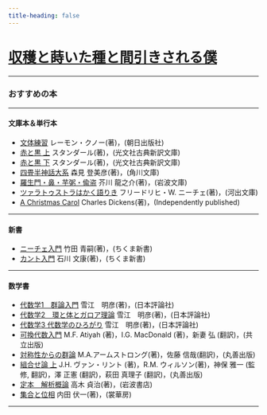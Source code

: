 ```yaml
---
title-heading: false
---
```

<!-- Global site tag (gtag.js) - Google Analytics -->
<script async src="https://www.googletagmanager.com/gtag/js?id=UA-212193483-1"></script>
<script>
  window.dataLayer = window.dataLayer || [];
  function gtag(){dataLayer.push(arguments);}
  gtag('js', new Date());

  gtag('config', 'UA-212193483-1');
</script>


# [収穫と蒔いた種と間引きされる僕](https://koutya0akari.github.io/)

---

### おすすめの本

---

#### 文庫本＆単行本

- [文体練習](https://www.amazon.co.jp/%E6%96%87%E4%BD%93%E7%B7%B4%E7%BF%92-%E3%83%AC%E3%83%BC%E3%83%A2%E3%83%B3-%E3%82%AF%E3%83%8E%E3%83%BC/dp/4255960291/ref=sr_1_1?__mk_ja_JP=%E3%82%AB%E3%82%BF%E3%82%AB%E3%83%8A&keywords=%E6%96%87%E4%BD%93%E7%B7%B4%E7%BF%92&qid=1638180666&s=books&sr=1-1)
   レーモン・クノー(著)，(朝日出版社)<br />
- [赤と黒 上](https://www.amazon.co.jp/%E8%B5%A4%E3%81%A8%E9%BB%92-%E4%B8%8A-%E5%85%89%E6%96%87%E7%A4%BE%E5%8F%A4%E5%85%B8%E6%96%B0%E8%A8%B3%E6%96%87%E5%BA%AB-A%E3%82%B9-1-1/dp/4334751377/ref=pd_lpo_3?pd_rd_i=4334751377&psc=1)
   スタンダール(著)，(光文社古典新訳文庫)<br />
- [赤と黒 下](https://www.amazon.co.jp/%E8%B5%A4%E3%81%A8%E9%BB%92-%E4%B8%8B-%E5%85%89%E6%96%87%E7%A4%BE%E5%8F%A4%E5%85%B8%E6%96%B0%E8%A8%B3%E6%96%87%E5%BA%AB-%E3%82%B9%E3%82%BF%E3%83%B3%E3%83%80%E3%83%BC%E3%83%AB/dp/4334751466/ref=pd_vtp_1/358-3721013-0526637?pd_rd_w=tCAiu&pf_rd_p=949e26f5-c2ef-4c96-bfde-49d7614d0317&pf_rd_r=NZ26WN3FA8KFR1R7E8T2&pd_rd_r=9cbc2686-d771-4821-a667-7169a4c6c91f&pd_rd_wg=nbzJZ&pd_rd_i=4334751466&psc=1)
   スタンダール(著)，(光文社古典新訳文庫)<br />   
- [四畳半神話大系](https://www.amazon.co.jp/%E5%9B%9B%E7%95%B3%E5%8D%8A%E7%A5%9E%E8%A9%B1%E5%A4%A7%E7%B3%BB-%E8%A7%92%E5%B7%9D%E6%96%87%E5%BA%AB-%E6%A3%AE%E8%A6%8B-%E7%99%BB%E7%BE%8E%E5%BD%A6/dp/404387801X/ref=sr_1_1_sspa?__mk_ja_JP=%E3%82%AB%E3%82%BF%E3%82%AB%E3%83%8A&crid=IVGYBUZ5PYXC&keywords=%E5%9B%9B%E7%95%B3%E5%8D%8A%E7%A5%9E%E8%A9%B1%E5%A4%A7%E7%B3%BB&qid=1638179976&sprefix=%E3%82%88%E3%81%98%E3%82%87%E3%81%86%2Caps%2C291&sr=8-1-spons&psc=1&spLa=ZW5jcnlwdGVkUXVhbGlmaWVyPUExUFMwWENHRFNMTlo2JmVuY3J5cHRlZElkPUEwMjI5OTkxMkRUUFVaSVJJQ0lFJmVuY3J5cHRlZEFkSWQ9QTNVTUVPTjkzN01HODkmd2lkZ2V0TmFtZT1zcF9hdGYmYWN0aW9uPWNsaWNrUmVkaXJlY3QmZG9Ob3RMb2dDbGljaz10cnVl)
   森見 登美彦(著)，(角川文庫)<br />
- [羅生門・鼻・芋粥・偸盗](https://www.amazon.co.jp/%E7%BE%85%E7%94%9F%E9%96%80%E3%83%BB%E9%BC%BB%E3%83%BB%E8%8A%8B%E7%B2%A5%E3%83%BB%E5%81%B8%E7%9B%97-%E5%B2%A9%E6%B3%A2%E6%96%87%E5%BA%AB-%E8%8A%A5%E5%B7%9D-%E7%AB%9C%E4%B9%8B%E4%BB%8B/dp/4003107012/ref=sr_1_7?__mk_ja_JP=%E3%82%AB%E3%82%BF%E3%82%AB%E3%83%8A&keywords=%E7%BE%85%E7%94%9F%E9%96%80+%E8%A7%92%E5%B7%9D&qid=1638180299&s=books&sr=1-7)
   芥川 龍之介(著)，(岩波文庫)<br />
- [ツァラトゥストラはかく語りき](https://www.amazon.co.jp/%E3%83%84%E3%82%A1%E3%83%A9%E3%83%88%E3%82%A5%E3%82%B9%E3%83%88%E3%83%A9%E3%81%8B%E3%81%8F%E8%AA%9E%E3%82%8A%E3%81%8D-%E6%B2%B3%E5%87%BA%E6%96%87%E5%BA%AB-%E3%83%95%E3%83%AA%E3%83%BC%E3%83%89%E3%83%AA%E3%83%92%E3%83%BBW-%E3%83%8B%E3%83%BC%E3%83%81%E3%82%A7/dp/4309464122/ref=sr_1_1?__mk_ja_JP=%E3%82%AB%E3%82%BF%E3%82%AB%E3%83%8A&crid=2H3VWXK5H8I6L&keywords=%E3%83%84%E3%82%A1%E3%83%A9%E3%83%88%E3%82%A5%E3%82%B9%E3%83%88%E3%83%A9%E3%81%AF%E3%81%8B%E3%81%8F%E8%AA%9E%E3%82%8A%E3%81%8D&qid=1638180417&s=books&sprefix=%E3%81%A4%E3%81%81%2Cstripbooks%2C280&sr=1-1)
  フリードリヒ・W. ニーチェ(著)，(河出文庫)<br />
- [A Christmas Carol](https://www.amazon.co.jp/Christmas-Carol-original-illustrations/dp/B097XB92H7/ref=sr_1_1?__mk_ja_JP=%E3%82%AB%E3%82%BF%E3%82%AB%E3%83%8A&crid=3TKOA26O083OI&keywords=a+christmas+carol&qid=1638180810&s=english-books&sprefix=A+CHR%2Cenglish-books%2C306&sr=1-1)
  Charles Dickens(著)，(Independently published)<br />

---

#### 新書

- [ニーチェ入門](https://www.amazon.co.jp/%E3%83%8B%E3%83%BC%E3%83%81%E3%82%A7%E5%85%A5%E9%96%80-%E3%81%A1%E3%81%8F%E3%81%BE%E6%96%B0%E6%9B%B8-%E7%AB%B9%E7%94%B0-%E9%9D%92%E5%97%A3/dp/4480056084/ref=pd_vtp_6/358-3721013-0526637?pd_rd_w=Knm9D&pf_rd_p=949e26f5-c2ef-4c96-bfde-49d7614d0317&pf_rd_r=ZRDXVDKHJFE9GMVFPNRH&pd_rd_r=84b99d61-71eb-4069-aa2a-bf5ba69c8f80&pd_rd_wg=t9uoP&pd_rd_i=4480056084&psc=1)
   竹田 青嗣(著)，(ちくま新書)<br />
- [カント入門](https://www.amazon.co.jp/%E3%82%AB%E3%83%B3%E3%83%88%E5%85%A5%E9%96%80-%E3%81%A1%E3%81%8F%E3%81%BE%E6%96%B0%E6%9B%B8-%E7%9F%B3%E5%B7%9D-%E6%96%87%E5%BA%B7/dp/4480056297/ref=pd_bxgy_img_1/358-3721013-0526637?pd_rd_w=F5dTU&pf_rd_p=d8f6e0ab-48ef-4eca-99d5-60d97e927468&pf_rd_r=TJDN3KK4TN2VC4325S7Y&pd_rd_r=cf45c225-97ad-4963-bcab-9c1efb275f3f&pd_rd_wg=xYcyj&pd_rd_i=4480056297&psc=1)
   石川 文康(著)，(ちくま新書)<br />

---

#### 数学書

- [代数学1　群論入門](https://www.amazon.co.jp/%E4%BB%A3%E6%95%B0%E5%AD%A61-%E7%BE%A4%E8%AB%96%E5%85%A5%E9%96%80-%E4%BB%A3%E6%95%B0%E5%AD%A6%E3%82%B7%E3%83%AA%E3%83%BC%E3%82%BA-%E9%9B%AA%E6%B1%9F%E6%98%8E%E5%BD%A6/dp/4535786593/ref=sr_1_1?__mk_ja_JP=%E3%82%AB%E3%82%BF%E3%82%AB%E3%83%8A&keywords=%E7%BE%A4%E8%AB%96&qid=1638180983&s=books&sr=1-1)
  雪江　明彦(著)，(日本評論社)<br />
- [代数学2　環と体とガロア理論](https://www.amazon.co.jp/%E4%BB%A3%E6%95%B0%E5%AD%A62-%E7%92%B0%E3%81%A8%E4%BD%93%E3%81%A8%E3%82%AC%E3%83%AD%E3%82%A2%E7%90%86%E8%AB%96-%E9%9B%AA%E6%B1%9F-%E6%98%8E%E5%BD%A6/dp/4535786607/ref=pd_vtp_1/358-3721013-0526637?pd_rd_w=WId72&pf_rd_p=949e26f5-c2ef-4c96-bfde-49d7614d0317&pf_rd_r=4YRXGEW508071GZGPY4Z&pd_rd_r=58686257-97c8-4195-a2c0-24fe250ce212&pd_rd_wg=eJijw&pd_rd_i=4535786607&psc=1)
  雪江　明彦(著)，(日本評論社)<br />
- [代数学3 代数学のひろがり](https://www.amazon.co.jp/%E4%BB%A3%E6%95%B0%E5%AD%A63-%E4%BB%A3%E6%95%B0%E5%AD%A6%E3%81%AE%E3%81%B2%E3%82%8D%E3%81%8C%E3%82%8A-%E9%9B%AA%E6%B1%9F-%E6%98%8E%E5%BD%A6/dp/4535786615/ref=pd_vtp_2/358-3721013-0526637?pd_rd_w=SEZw3&pf_rd_p=949e26f5-c2ef-4c96-bfde-49d7614d0317&pf_rd_r=K4B74638KXJ973NZ2DSS&pd_rd_r=76795ee3-44f9-4007-a9bd-7779b57ecfc7&pd_rd_wg=4wHM5&pd_rd_i=4535786615&psc=1)
  雪江　明彦(著)，(日本評論社)<br />
- [可換代数入門](https://www.amazon.co.jp/Atiyah%E2%80%90MacDonald-%E5%8F%AF%E6%8F%9B%E4%BB%A3%E6%95%B0%E5%85%A5%E9%96%80-M-F-Atiyah/dp/4320017919/ref=sr_1_1?__mk_ja_JP=%E3%82%AB%E3%82%BF%E3%82%AB%E3%83%8A&keywords=%E5%8F%AF%E6%8F%9B%E4%BB%A3%E6%95%B0&qid=1638181964&s=books&sr=1-1)
   M.F. Atiyah (著)，I.G. MacDonald (著)，新妻 弘 (翻訳)，(共立出版)<br />
- [対称性からの群論](https://www.amazon.co.jp/%E5%AF%BE%E7%A7%B0%E6%80%A7%E3%81%8B%E3%82%89%E3%81%AE%E7%BE%A4%E8%AB%96%E5%85%A5%E9%96%80-Undergraduate-Texts-Mathema-%E3%82%A2%E3%83%BC%E3%83%A0%E3%82%B9%E3%83%88%E3%83%AD%E3%83%B3%E3%82%B0/dp/4621061623/ref=sr_1_1?__mk_ja_JP=%E3%82%AB%E3%82%BF%E3%82%AB%E3%83%8A&crid=2JDUGC17WCY8G&keywords=%E5%AF%BE%E7%A7%B0%E6%80%A7%E3%81%8B%E3%82%89%E3%81%AE%E7%BE%A4%E8%AB%96%E5%85%A5%E9%96%80&qid=1638181291&s=books&sprefix=%E3%81%9F%E3%81%84%E3%81%97%E3%82%87%E3%81%86%E3%81%9B%E3%81%84%2Cstripbooks%2C279&sr=1-1)
   M.A.アームストロング(著)，佐藤 信哉(翻訳)，(丸善出版)<br />
- [組合せ論 上](https://www.amazon.co.jp/%E3%83%B4%E3%82%A1%E3%83%B3%E3%83%BB%E3%83%AA%E3%83%B3%E3%83%88-%E3%82%A6%E3%82%A3%E3%83%AB%E3%82%BD%E3%83%B3-%E7%B5%84%E5%90%88%E3%81%9B%E8%AB%96-%E7%A5%9E%E4%BF%9D-%E9%9B%85%E4%B8%80/dp/4621302450/ref=sr_1_1?__mk_ja_JP=%E3%82%AB%E3%82%BF%E3%82%AB%E3%83%8A&crid=35S7TN5GELVVG&keywords=%E7%B5%84%E5%90%88%E3%81%9B%E8%AB%96&qid=1638181370&s=books&sprefix=%E3%81%8F%E3%81%BF%E3%81%82%2Cstripbooks%2C280&sr=1-1)
   J.H. ヴァン・リント (著)，R.M. ウィルソン(著)，神保 雅一 (監修, 翻訳)，澤 正憲 (翻訳)，萩田 真理子 (翻訳)，(丸善出版)<br />
- [定本　解析概論](https://www.amazon.co.jp/%E5%AE%9A%E6%9C%AC-%E8%A7%A3%E6%9E%90%E6%A6%82%E8%AB%96-%E9%AB%98%E6%9C%A8-%E8%B2%9E%E6%B2%BB/dp/4000052098/ref=sr_1_1?__mk_ja_JP=%E3%82%AB%E3%82%BF%E3%82%AB%E3%83%8A&keywords=%E8%A7%A3%E6%9E%90%E6%A6%82%E8%AB%96&qid=1638181777&s=books&sr=1-1)
   高木 貞治(著)，(岩波書店)<br />
- [集合と位相](https://www.amazon.co.jp/%E9%9B%86%E5%90%88%E3%81%A8%E4%BD%8D%E7%9B%B8-%E5%A2%97%E8%A3%9C%E6%96%B0%E8%A3%85%E7%89%88-%E6%95%B0%E5%AD%A6%E3%82%B7%E3%83%AA%E3%83%BC%E3%82%BA-%E5%86%85%E7%94%B0-%E4%BC%8F%E4%B8%80/dp/4785314125/ref=sr_1_4?__mk_ja_JP=%E3%82%AB%E3%82%BF%E3%82%AB%E3%83%8A&keywords=%E9%9B%86%E5%90%88%E3%81%A8%E4%BD%8D%E7%9B%B8&qid=1638181580&s=books&sr=1-4)
   内田 伏一(著)，(裳華房)<br />

---